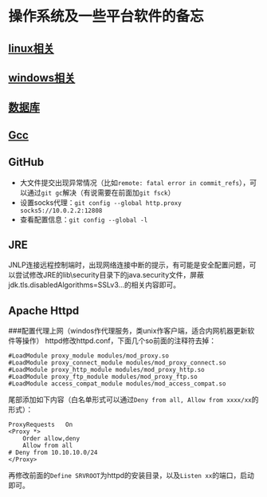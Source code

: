 # 操作系统及一些平台软件的备忘

## [linux相关](linux/)

## [windows相关](windows/)

## [数据库](database/)

## [Gcc](gcc/)

## GitHub
- 大文件提交出现异常情况（比如`remote: fatal error in commit_refs`），可以通过`git gc`解决（有说需要在前面加`git fsck`）
- 设置socks代理：`git config --global http.proxy socks5://10.0.2.2:12808`
- 查看配置信息：`git config --global -l`

## JRE
JNLP连接远程控制端时，出现网络连接中断的提示，有可能是安全配置问题，可以尝试修改JRE的lib\security目录下的java.security文件，屏蔽jdk.tls.disabledAlgorithms=SSLv3...的相关内容即可。

## Apache Httpd
###配置代理上网（windos作代理服务，类unix作客户端，适合内网机器更新软件等操作）
httpd修改httpd.conf，下面几个so前面的注释符去掉：
```
#LoadModule proxy_module modules/mod_proxy.so
#LoadModule proxy_connect_module modules/mod_proxy_connect.so
#LoadModule proxy_http_module modules/mod_proxy_http.so
#LoadModule proxy_ftp_module modules/mod_proxy_ftp.so
#LoadModule access_compat_module modules/mod_access_compat.so
```
尾部添加如下内容（白名单形式可以通过`Deny from all, Allow from xxxx/xx`的形式）：
```
ProxyRequests   On
<Proxy *>
    Order allow,deny
	Allow from all
# Deny from 10.10.10.0/24
</Proxy>
```
再修改前面的`Define SRVROOT`为httpd的安装目录，以及`Listen xx`的端口，启动即可。
